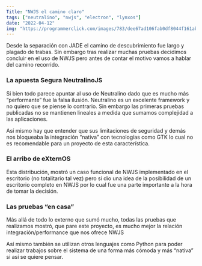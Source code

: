 ```yaml
---
Title: "NWJS el camino claro"
tags: ["neutralino", "nwjs", "electron", "lynxos"]
date: "2022-04-12"
img: "https://programmerclick.com/images/783/dee67ad106fab0df8044f161abf54e57.png"
---
```


Desde la separación con JADE el camino de descubrimiento fue largo y plagado de trabas. Sin embargo tras realizar muchas pruebas decidimos concluir en el uso de NWJS pero antes de contar el motivo vamos a hablar del camino recorrido.

### La apuesta Segura NeutralinoJS

Si bien todo parece apuntar al uso de Neutralino dado que es mucho más “performante” fue la falsa ilusión. Neutralino es un excelente framework y no quiero que se piense lo contrario. Sin embargo las primeras pruebas publicadas no se mantienen lineales a medida que sumamos complejidad a las aplicaciones.

Así mismo hay que entender que sus limitaciones de seguridad y demás nos bloqueaba la integración “nativa” con tecnologías como GTK lo cual no es recomendable para un proyecto de esta característica.


### El arribo de eXternOS

Esta distribución, mostró un caso funcional de NWJS implementado en el escritorio (no totalitario tal vez) pero sí dio una idea de la posibilidad de un escritorio completo en NWJS por lo cual fue una parte importante a la hora de tomar la decisión.

### Las pruebas “en casa”

Más allá de todo lo externo que sumó mucho, todas las pruebas que realizamos mostró, que pare este proyecto, es mucho mejor la relación integración/performance que nos ofrece NWJS

Así mismo también se utilizan otros lenguajes como Python para poder realizar trabajos sobre el sistema de una forma más cómoda y más “nativa” si así se quiere pensar.
